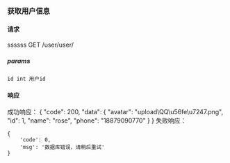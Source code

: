 
### 获取用户信息

#### 请求
ssssss
    GET /user/user/

##### params
    id int 用户id

#### 响应

成功响应：
{
  "code": 200,
  "data": {
    "avatar": "upload\\QQ\u56fe\u7247.png",
    "id": 1,
    "name": "rose",
    "phone": "18879090770"
  }
}
失败响应：

    {
        'code': 0,
        'msg': '数据库错误，请稍后重试'
    }
